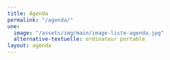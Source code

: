 ```yaml
---
title: Agenda
permalink: "/agenda/"
une:
  image: "/assets/img/main/image-liste-agenda.jpg"
  alternative-textuelle: ordinateur portable
layout: agenda
---
```


